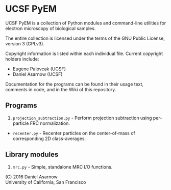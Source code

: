 # UCSF PyEM
UCSF PyEM is a collection of Python modules and command-line utilities for electron microscopy of biological samples.

The entire collection is licensed under the terms of the GNU Public License, version 3 (GPLv3).

Copyright information is listed within each individual file. Current copyright holders include:
 * Eugene Palovcak (UCSF)
 * Daniel Asarnow (UCSF)

Documentation for the programs can be found in their usage text, comments in code, and in the Wiki of this repository.

## Programs
 1. `projection_subtraction.py` - Perform projection subtraction using per-particle FRC normalization.
 +  `recenter.py` - Recenter particles on the center-of-mass of corresponding 2D class-averages.

## Library modules
 1. `mrc.py` - Simple, standalone MRC I/O functions.


(C) 2016 Daniel Asarnow  
University of California, San Francisco
